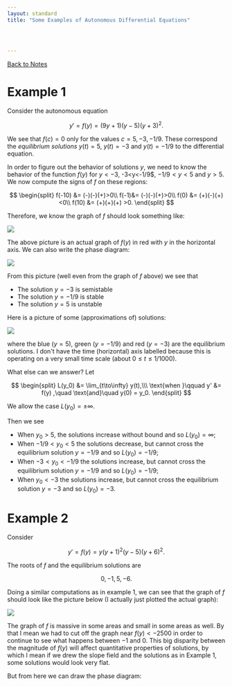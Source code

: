 ```yaml
---
layout: standard
title: "Some Examples of Autonomous Differential Equations"




---
```


[Back to Notes](/../index.md)

# Example 1

Consider the autonomous equation


$$
y' = f(y) = (9y+1)(y-5)(y+3)^2.
$$




We see that $f(c) = 0$ only for the values $c = 5, -3, -1/9$. These correspond the *equilibrium solutions* $y(t) = 5$, $y(t) = -3$ and $y(t) = -1/9$ to the differential equation. 



In order to figure out the behavior of solutions $y$, we need to know the behavior of the function $f(y)$ for $y<-3$, -3<y<-1/9$, $-1/9<y<5$ and $y>5$. We now compute the signs of $f$ on these regions:


$$
\begin{split}
f(-10) &= (-)(-)(+)>0\\
f(-1)&= (-)(-)(+)>0\\
f(0) &= (+)(-)(+)<0\\
f(10) &= (+)(+)(+) >0.
\end{split}
$$


Therefore, we know the graph of $f$ should look something like:



![](/images/aut1.1.png)



The above picture is an actual graph of $f(y)$ in red with $y$ in the horizontal axis. We can also write the phase diagram:

![](/images/aut1.2.png)

From this picture (well even from the graph of $f$ above) we see that 

- The solution $y=-3$ is semistable
- The solution $y=-1/9$ is stable
- The solution $y = 5$ is unstable





Here is a picture of some (approximations of) solutions:

![](/images/aut1.4.png)



where the blue ($y=5$), green $(y=-1/9$) and red ($y=-3$) are the equilibrium solutions. I don't have the time (horizontal) axis labelled because this is operating on a very small time scale (about $0\le t\le 1/1000$). 







What else can we answer? Let 


$$
\begin{split}
L(y_0) &= \lim_{t\to\infty} y(t),\\\
\text{when }\qquad y' &= f(y) ,\quad \text{and}\quad y(0) = y_0.
\end{split}
$$


We allow the case $L(y_0) = \pm \infty$. 



Then we see

- When $y_0 > 5$, the solutions increase without bound and so $L(y_0) = \infty$;
- When $-1/9<y_0<5$ the solutions decrease, but cannot cross the equilibrium solution $y = -1/9$ and so $L(y_0) = -1/9$;
- When $-3<y_0 < -1/9$ the solutions increase, but cannot cross the equilibrium solution $y = -1/9$ and so $L(y_0) = -1/9$;
- When $y_0<-3$ the solutions increase, but cannot cross the equilibrium solution $y= -3$ and so $L(y_0) = -3$.





# Example 2



Consider 


$$
y' = f(y) = y(y+1)^2(y-5)(y+6)^2.
$$


The roots of $f$ and the equilibrium solutions are 


$$
0, -1, 5, -6.
$$




Doing a similar computations as in example 1, we can see that the graph of $f$ should look like the picture below (I actually just plotted the actual graph):



![](/images/aut2.1.png)



The graph of $f$ is massive in some areas and small in some areas as well. By that I mean we had to cut off the graph near $f(y)<-2500$ in order to continue to see what happens between $-1$ and $0$. This big disparity between the magnitude of $f(y)$ will affect quantitative properties of solutions, by which I mean if we drew the slope field and the solutions as in Example 1, some solutions would look very flat. 



But from here we can draw the phase diagram:


